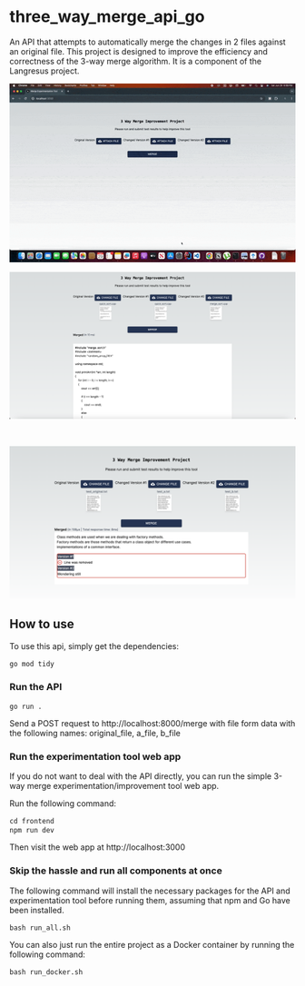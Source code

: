 # three_way_merge_api_go
 An API that attempts to automatically merge the changes in 2 files against an original file. This project is designed to improve the efficiency and correctness of the 3-way merge algorithm. It is a component of the Langresus project.

 ![Flow Screen Recording](https://github.com/rulecoconuts/large_gifs/blob/6a69e6e20960c2fcbed66b7edad8daf73e3fab73/3_way_merge_recording_full_compressed.gif "Flow Screen Recording")



![Demo](https://github.com/rulecoconuts/three_way_merge_api_go/blob/160f27c87b9f8149e3676e1d994db6b0c6198603/merge_web.png "Demo")

<br/>

![Demo Conflict Highlights](https://github.com/rulecoconuts/three_way_merge_api_go/blob/435da6190d2a022941cdcd57e74ab9ba3b2ac3eb/merge_web_conflict_highlight.png "Demo Conflict Highlightts")



## How to use

To use this api, simply get the dependencies:
```shell
go mod tidy
```

### Run the API

```shell
go run .
```

Send a POST request to http://localhost:8000/merge with file form data with the following names:
original_file, a_file, b_file

### Run the experimentation tool web app

If you do not want to deal with the API directly, you can run the simple 3-way merge experimentation/improvement tool web app.

Run the following command: 
```shell
cd frontend
npm run dev
```

Then visit the web app at http://localhost:3000

### Skip the hassle and run all components at once

The following command will install the necessary packages for the API and experimentation tool before running them, assuming that npm and Go have been installed.

```shell
bash run_all.sh
```

You can also just run the entire project as a Docker container by running the following command:

```shell
bash run_docker.sh
```